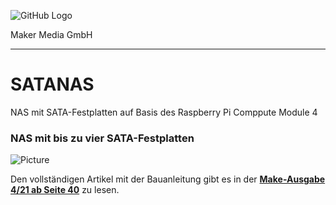 ![GitHub Logo](http://www.heise.de/make/icons/make_logo.png)

Maker Media GmbH
*** 

# SATANAS
NAS mit SATA-Festplatten auf Basis des Raspberry Pi Comppute Module 4

### NAS mit bis zu vier SATA-Festplatten
![Picture](https://github.com/MakeMagazinDE/SATANAS/blob/main/SATANAS.JPG) 

Den vollständigen Artikel mit der Bauanleitung gibt es in der **[Make-Ausgabe 4/21 ab Seite 40](https://www.heise.de/select/make/2021/4/2033811215351927251)** zu lesen. 

